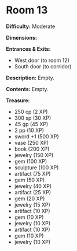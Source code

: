 # Room 13

**Difficulty:** Moderate

**Dimensions:** 

**Entrances & Exits:**
- West door (to room 12)
- South door (to corridor)

**Description:**
Empty.

**Contents:**
Empty.

**Treasure:**
- 250 cp (2 XP)
- 300 sp (30 XP)
- 45 gp (45 XP)
- 2 pp (10 XP)
- sword +1 (500 XP)
- vase (250 XP)
- book (200 XP)
- jewelry (150 XP)
- gem (100 XP)
- sculpture (100 XP)
- artifact (75 XP)
- gem (50 XP)
- jewelry (40 XP)
- artifact (25 XP)
- gem (20 XP)
- jewelry (15 XP)
- artifact (10 XP)
- gem (10 XP)
- jewelry (10 XP)
- artifact (10 XP)
- gem (10 XP)
- jewelry (10 XP)